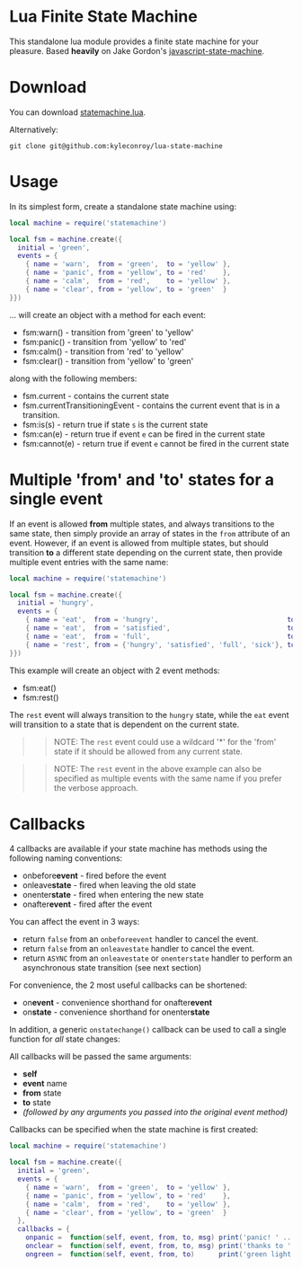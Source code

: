 
Lua Finite State Machine
========================

This standalone lua module provides a finite state machine for your pleasure.
Based **heavily** on Jake Gordon's
[javascript-state-machine](https://github.com/jakesgordon/javascript-state-machine).

Download
========

You can download [statemachine.lua](https://github.com/kyleconroy/lua-state-machine/raw/master/statemachine.lua).

Alternatively:

    git clone git@github.com:kyleconroy/lua-state-machine


Usage
=====

In its simplest form, create a standalone state machine using:

```lua
local machine = require('statemachine')

local fsm = machine.create({
  initial = 'green',
  events = {
    { name = 'warn',  from = 'green',  to = 'yellow' },
    { name = 'panic', from = 'yellow', to = 'red'    },
    { name = 'calm',  from = 'red',    to = 'yellow' },
    { name = 'clear', from = 'yellow', to = 'green'  }
}})
```

... will create an object with a method for each event:

 * fsm:warn()  - transition from 'green' to 'yellow'
 * fsm:panic() - transition from 'yellow' to 'red'
 * fsm:calm()  - transition from 'red' to 'yellow'
 * fsm:clear() - transition from 'yellow' to 'green'

along with the following members:

 * fsm.current   - contains the current state
 * fsm.currentTransitioningEvent - contains the current event that is in a transition.
 * fsm:is(s)     - return true if state `s` is the current state
 * fsm:can(e)    - return true if event `e` can be fired in the current state
 * fsm:cannot(e) - return true if event `e` cannot be fired in the current state

Multiple 'from' and 'to' states for a single event
==================================================

If an event is allowed **from** multiple states, and always transitions to the same
state, then simply provide an array of states in the `from` attribute of an event. However,
if an event is allowed from multiple states, but should transition **to** a different
state depending on the current state, then provide multiple event entries with
the same name:

```lua
local machine = require('statemachine')

local fsm = machine.create({
  initial = 'hungry',
  events = {
    { name = 'eat',  from = 'hungry',                                to = 'satisfied' },
    { name = 'eat',  from = 'satisfied',                             to = 'full'      },
    { name = 'eat',  from = 'full',                                  to = 'sick'      },
    { name = 'rest', from = {'hungry', 'satisfied', 'full', 'sick'}, to = 'hungry'    },
}})
```

This example will create an object with 2 event methods:

 * fsm:eat()
 * fsm:rest()

The `rest` event will always transition to the `hungry` state, while the `eat` event
will transition to a state that is dependent on the current state.

>> NOTE: The `rest` event could use a wildcard '*' for the 'from' state if it should be
allowed from any current state.

>> NOTE: The `rest` event in the above example can also be specified as multiple events with
the same name if you prefer the verbose approach.

Callbacks
=========

4 callbacks are available if your state machine has methods using the following naming conventions:

 * onbefore**event** - fired before the event
 * onleave**state**  - fired when leaving the old state
 * onenter**state**  - fired when entering the new state
 * onafter**event**  - fired after the event

You can affect the event in 3 ways:

 * return `false` from an `onbeforeevent` handler to cancel the event.
 * return `false` from an `onleavestate` handler to cancel the event.
 * return `ASYNC` from an `onleavestate` or `onenterstate` handler to perform an asynchronous state transition (see next section)

For convenience, the 2 most useful callbacks can be shortened:

 * on**event** - convenience shorthand for onafter**event**
 * on**state** - convenience shorthand for onenter**state**

In addition, a generic `onstatechange()` callback can be used to call a single function for _all_ state changes:

All callbacks will be passed the same arguments:

 * **self**
 * **event** name
 * **from** state
 * **to** state
 * _(followed by any arguments you passed into the original event method)_

Callbacks can be specified when the state machine is first created:

```lua
local machine = require('statemachine')

local fsm = machine.create({
  initial = 'green',
  events = {
    { name = 'warn',  from = 'green',  to = 'yellow' },
    { name = 'panic', from = 'yellow', to = 'red'    },
    { name = 'calm',  from = 'red',    to = 'yellow' },
    { name = 'clear', from = 'yellow', to = 'green'  }
  },
  callbacks = {
    onpanic =  function(self, event, from, to, msg) print('panic! ' .. msg)    end,
    onclear =  function(self, event, from, to, msg) print('thanks to ' .. msg) end,
    ongreen =  function(self, event, from, to)      print('green light')       end,